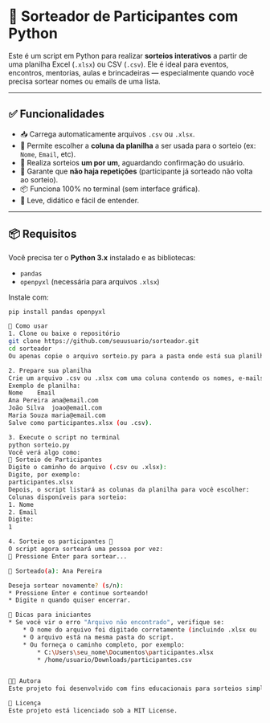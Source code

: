 
# 🎁 Sorteador de Participantes com Python

Este é um script em Python para realizar **sorteios interativos** a partir de uma planilha Excel (`.xlsx`) ou CSV (`.csv`). Ele é ideal para eventos, encontros, mentorias, aulas e brincadeiras — especialmente quando você precisa sortear nomes ou emails de uma lista.

---

## ✅ Funcionalidades

- 📥 Carrega automaticamente arquivos `.csv` ou `.xlsx`.
- 🧾 Permite escolher a **coluna da planilha** a ser usada para o sorteio (ex: `Nome`, `Email`, etc).
- 🔁 Realiza sorteios **um por um**, aguardando confirmação do usuário.
- 🧠 Garante que **não haja repetições** (participante já sorteado não volta ao sorteio).
- 📦 Funciona 100% no terminal (sem interface gráfica).
- 🐍 Leve, didático e fácil de entender.

---

## 📦 Requisitos

Você precisa ter o **Python 3.x** instalado e as bibliotecas:

- `pandas`
- `openpyxl` (necessária para arquivos `.xlsx`)

Instale com:

```bash
pip install pandas openpyxl

🚀 Como usar
1. Clone ou baixe o repositório
git clone https://github.com/seuusuario/sorteador.git
cd sorteador
Ou apenas copie o arquivo sorteio.py para a pasta onde está sua planilha.

2. Prepare sua planilha
Crie um arquivo .csv ou .xlsx com uma coluna contendo os nomes, e-mails ou IDs que você deseja sortear.
Exemplo de planilha:
Nome	Email
Ana Pereira	ana@email.com
João Silva	joao@email.com
Maria Souza	maria@email.com
Salve como participantes.xlsx (ou .csv).

3. Execute o script no terminal
python sorteio.py
Você verá algo como:
📁 Sorteio de Participantes
Digite o caminho do arquivo (.csv ou .xlsx):
Digite, por exemplo:
participantes.xlsx
Depois, o script listará as colunas da planilha para você escolher:
Colunas disponíveis para sorteio:
1. Nome
2. Email
Digite:
1

4. Sorteie os participantes 🎉
O script agora sorteará uma pessoa por vez:
🎁 Pressione Enter para sortear...

🎉 Sorteado(a): Ana Pereira

Deseja sortear novamente? (s/n):
* Pressione Enter e continue sorteando! 
* Digite n quando quiser encerrar. 

🧠 Dicas para iniciantes
* Se você vir o erro "Arquivo não encontrado", verifique se:
    * O nome do arquivo foi digitado corretamente (incluindo .xlsx ou .csv). 
    * O arquivo está na mesma pasta do script. 
    * Ou forneça o caminho completo, por exemplo:
        * C:\Users\seu_nome\Documentos\participantes.xlsx 
        * /home/usuario/Downloads/participantes.csv 


👩‍💻 Autora
Este projeto foi desenvolvido com fins educacionais para sorteios simples, com foco em usabilidade e aprendizado.

📄 Licença
Este projeto está licenciado sob a MIT License.

